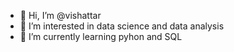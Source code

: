 - 👋 Hi, I’m @vishattar
- 👀 I’m interested in data science and data analysis
- 🌱 I’m currently learning pyhon and SQL


<!---
vishattar/vishattar is a ✨ special ✨ repository because its `README.md` (this file) appears on your GitHub profile.
You can click the Preview link to take a look at your changes.
--->
